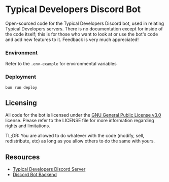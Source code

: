 # Typical Developers Discord Bot
Open-sourced code for the Typical Developers Discord bot, used in relating Typical Developers servers. There is no documentation except for inside of the code itself; this is for those who want to look at or use the bot's code and add new features to it. Feedback is very much appreciated!

### Environment
Refer to the `.env-example` for environmental variables

### Deployment
```
bun run deploy
```

## Licensing
All code for the bot is licensed under the [GNU General Public License v3.0](https://github.com/typical-developers/main-discord-bot/blob/main/LICENSE) license. Please refer to the LICENSE file for more information regarding rights and limitations.

TL;DR: You are allowed to do whatever with the code (modify, sell, redistribute, etc) as long as you allow others to do the same with yours.

## Resources
- [Typical Developers Discord Server](https://discord.gg/typical)
- [Discord Bot Backend](https://github.com/typical-developers/discord-bot-backend)